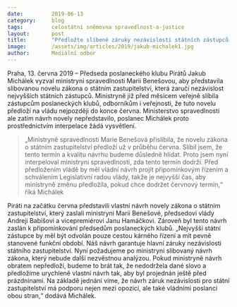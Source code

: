```yaml
---
date:         2019-06-13
category:     blog
tags:         celostátní sněmovna spravedlnost-a-justice
layout:       post
title:        "Předložte slíbené záruky nezávislosti státních zástupců, nebo to uděláme sami, žádají Piráti ministryni Benešovou"
image:        /assets/img/articles/2019/jakub-michalek1.jpg
author:       Mediální odbor
---
```



Praha, 13. června 2019 – Předseda poslaneckého klubu Pirátů Jakub Michálek vyzval ministryni spravedlnosti Marii Benešovou, aby představila slibovanou novelu zákona o státním zastupitelství, která zaručí nezávislost nejvyšších státních zástupců. Ministryně již před měsícem veřejně slíbila zástupcům poslaneckých klubů, odborníkům i veřejnosti, že tuto novelu předloží na vládu nejpozději do konce června. Ministerstvo spravedlnosti ale zatím návrh novely nepředstavilo, poslanec Michálek proto prostřednictvím interpelace žádá vysvětlení.

> „Ministryně spravedlnosti Marie Benešová přislíbila, že novelu zákona o státním zastupitelství předloží už v průběhu června. Slíbil jsem, že tento termín a kvalitu návrhu budeme důsledně hlídat. Proto jsem nyní interpeloval ministryni spravedlnosti, zda tento termín dodrží. Před předložením vládě by měl vládní návrh projít připomínkovým řízením a schválením Legislativní radou vlády, takže je nejvyšší čas, aby ministryně změnu předložila, pokud chce dodržet červnový termín,“ říká Michálek

Piráti na začátku června představili vlastní návrh novely zákona o státním zastupitelství, který zaslali ministryni Marii Benešové, předsedovi vlády Andreji Babišovi a vicepremiérovi Janu Hamáčkovi. Zároveň byl tento návrh zaslán k připomínkování předsedům poslaneckých klubů. „Nejvyšší státní zástupce by měl být odvolán pouze cestou kárného řízení a mít pevně stanovené funkční období. Náš návrh garantuje hlavní záruky nezávislosti státního zastupitelství. Nyní požadujeme po ministryni slibovaný návrh zákona, který nebude další nezvěstnou analýzou. Pokud ministryně návrh obratem nepředloží, budeme to brát tak, že nedodržela dané slovo a předložíme urychleně vlastní návrh tak, aby byl projednán ještě před prázdninami. Na základě jednání víme, že návrh záruk nezávislosti pro státní zastupitelství má podporu nejen mezi opozicí, ale také vládními poslanci obou stran,“ dodává Michálek.
